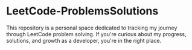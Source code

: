 # LeetCode-ProblemsSolutions
This repository is a personal space dedicated to tracking my journey through LeetCode problem solving. If you're curious about my progress, solutions, and growth as a developer, you're in the right place.
